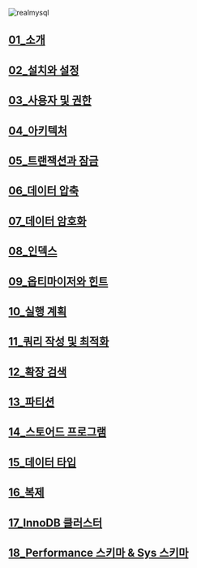 ![realmysql](https://github.com/TaskerJang/MySQL-8.0_study/assets/124780552/221eae12-e926-45b8-ac3d-d321ef5171e6)


## [01_소개](https://github.com/TaskerJang/MySQL-8.0_study/blob/342b3ed2dcf2c112da6eb9d191f84e9377a10015/01_%EC%86%8C%EA%B0%9C.md) ##
## [02_설치와 설정](https://github.com/TaskerJang/MySQL-8.0_study/blob/342b3ed2dcf2c112da6eb9d191f84e9377a10015/02_%EC%84%A4%EC%B9%98%EC%99%80%20%EC%84%A4%EC%A0%95.md) ##
## [03_사용자 및 권한](https://github.com/TaskerJang/MySQL-8.0_study/blob/342b3ed2dcf2c112da6eb9d191f84e9377a10015/03_%EC%82%AC%EC%9A%A9%EC%9E%90%20%EB%B0%8F%20%EA%B6%8C%ED%95%9C.md) ##
## [04_아키텍처](https://github.com/TaskerJang/MySQL-8.0_study/blob/020dc1058fcdc7fb2ddbd201e44a53e3f14443dd/04_%EC%95%84%ED%82%A4%ED%85%8D%EC%B2%98.md) ##
## [05_트랜잭션과 잠금](https://github.com/TaskerJang/MySQL-8.0_study/blob/342b3ed2dcf2c112da6eb9d191f84e9377a10015/05_%ED%8A%B8%EB%9E%9C%EC%9E%AD%EC%85%98%EA%B3%BC%20%EC%9E%A0%EA%B8%88.md) ##
## [06_데이터 압축](https://github.com/TaskerJang/MySQL-8.0_study/blob/342b3ed2dcf2c112da6eb9d191f84e9377a10015/06_%EB%8D%B0%EC%9D%B4%ED%84%B0%20%EC%95%95%EC%B6%95.md) ##
## [07_데이터 암호화](https://github.com/TaskerJang/MySQL-8.0_study/blob/342b3ed2dcf2c112da6eb9d191f84e9377a10015/07_%EB%8D%B0%EC%9D%B4%ED%84%B0%20%EC%95%94%ED%98%B8%ED%99%94.md) ##
## [08_인덱스](https://github.com/TaskerJang/MySQL-8.0_study/blob/342b3ed2dcf2c112da6eb9d191f84e9377a10015/08_%EC%9D%B8%EB%8D%B1%EC%8A%A4.md) ##
## [09_옵티마이저와 힌트](https://github.com/TaskerJang/MySQL-8.0_study/blob/342b3ed2dcf2c112da6eb9d191f84e9377a10015/09_%EC%98%B5%ED%8B%B0%EB%A7%88%EC%9D%B4%EC%A0%80%EC%99%80%20%ED%9E%8C%ED%8A%B8.md) ##
## [10_실행 계획](https://github.com/TaskerJang/MySQL-8.0_study/blob/342b3ed2dcf2c112da6eb9d191f84e9377a10015/10_%EC%8B%A4%ED%96%89%20%EA%B3%84%ED%9A%8D.md) ##
## [11_쿼리 작성 및 최적화](https://github.com/TaskerJang/MySQL-8.0_study/blob/342b3ed2dcf2c112da6eb9d191f84e9377a10015/11_%EC%BF%BC%EB%A6%AC%20%EC%9E%91%EC%84%B1%20%EB%B0%8F%20%EC%B5%9C%EC%A0%81%ED%99%94.md) ##
## [12_확장 검색](https://github.com/TaskerJang/MySQL-8.0_study/blob/342b3ed2dcf2c112da6eb9d191f84e9377a10015/12_%ED%99%95%EC%9E%A5%20%EA%B2%80%EC%83%89.md) ##
## [13_파티션](https://github.com/TaskerJang/MySQL-8.0_study/blob/342b3ed2dcf2c112da6eb9d191f84e9377a10015/13_%ED%8C%8C%ED%8B%B0%EC%85%98.md) ##
## [14_스토어드 프로그램](https://github.com/TaskerJang/MySQL-8.0_study/blob/342b3ed2dcf2c112da6eb9d191f84e9377a10015/14_%EC%8A%A4%ED%86%A0%EC%96%B4%EB%93%9C%20%ED%94%84%EB%A1%9C%EA%B7%B8%EB%9E%A8.md) ##
## [15_데이터 타입](https://github.com/TaskerJang/MySQL-8.0_study/blob/342b3ed2dcf2c112da6eb9d191f84e9377a10015/15_%EB%8D%B0%EC%9D%B4%ED%84%B0%20%ED%83%80%EC%9E%85.md) ##
## [16_복제](https://github.com/TaskerJang/MySQL-8.0_study/blob/342b3ed2dcf2c112da6eb9d191f84e9377a10015/16_%EB%B3%B5%EC%A0%9C.md) ##
## [17_InnoDB 클러스터](https://github.com/TaskerJang/MySQL-8.0_study/blob/342b3ed2dcf2c112da6eb9d191f84e9377a10015/17_InnoDB%20%ED%81%B4%EB%9F%AC%EC%8A%A4%ED%84%B0.md) ##
## [18_Performance 스키마 & Sys 스키마](https://github.com/TaskerJang/MySQL-8.0_study/blob/342b3ed2dcf2c112da6eb9d191f84e9377a10015/18_Performance%20%EC%8A%A4%ED%82%A4%EB%A7%88%20%26%20Sys%20%EC%8A%A4%ED%82%A4%EB%A7%88.md) ##
